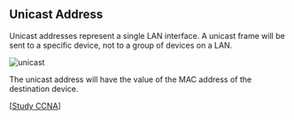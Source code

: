 ## Unicast Address

Unicast addresses represent a single LAN interface.
A unicast frame will be sent to a specific device, not to a group of devices on a LAN.

<img src="https://www.dropbox.com/s/olyjg3hn7z66v90/unicast.png?dl=1" alt="unicast" class="inline" />

The unicast address will have the value of the MAC address of the destination device.

[[Study CCNA](https://study-ccna.com/unicast-multicast-and-broadcast-addresses/)]

